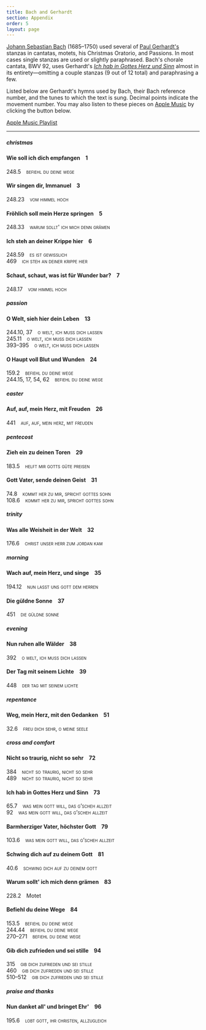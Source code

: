 ```yaml
---
title: Bach and Gerhardt
section: Appendix
order: 5
layout: page
---
```


[Johann Sebastian Bach](/authors/bach) (1685–1750) used several of [Paul Gerhardt's](/authors/gerhardt_p) stanzas in cantatas, motets, his Christmas Oratorio, and Passions. In most cases single stanzas are used or slightly paraphrased. Bach's chorale cantata, BWV 92, uses Gerhardt's [*Ich hab in Gottes Herz und Sinn*](/hymns/073) almost in its entirety—omitting a couple stanzas (9 out of 12 total) and paraphrasing a few.

Listed below are Gerhardt's hymns used by Bach, their Bach reference number, and the tunes to which the text is sung. Decimal points indicate the movement number. You may also listen to these pieces on [Apple Music](http://www.apple.com/music/) by clicking the button below.

<span class="button">[Apple Music Playlist](https://itunes.apple.com/us/playlist/gerhardt-bach/idpl.2a3c38c3f6874a2fbd296109be5e878d)</span>

<hr>

##### christmas

<h3></h3>

#### Wie soll ich dich empfangen 1

248.5 <span style="font-variant:small-caps;">befiehl du deine wege</span>

#### Wir singen dir, Immanuel 3

248.23 <span style="font-variant:small-caps;">vom himmel hoch</span>

#### Fröhlich soll mein Herze springen 5

248.33 <span style="font-variant:small-caps;">warum sollt' ich mich denn grämen</span>

#### Ich steh an deiner Krippe hier 6

248.59 <span style="font-variant:small-caps;">es ist gewisslich</span>  
469 <span style="font-variant:small-caps;">ich steh an deiner krippe hier</span>

#### Schaut, schaut, was ist für Wunder bar? 7

248.17 <span style="font-variant:small-caps;">vom himmel hoch</span>



##### passion

<h3></h3>

#### O Welt, sieh hier dein Leben 13

244.10, 37 <span style="font-variant:small-caps;">o welt, ich muss dich lassen</span>  
245.11 <span style="font-variant:small-caps;">o welt, ich muss dich lassen</span>  
393–395 <span style="font-variant:small-caps;">o welt, ich muss dich lassen</span>

#### O Haupt voll Blut und Wunden 24

159.2 <span style="font-variant:small-caps;">befiehl du deine wege</span>  
244.15, 17, 54, 62 <span style="font-variant:small-caps;">befiehl du deine wege</span>



##### easter

<h3></h3>

#### Auf, auf, mein Herz, mit Freuden 26

441 <span style="font-variant:small-caps;">auf, auf, mein herz, mit freuden</span>



##### pentecost

<h3></h3>

#### Zieh ein zu deinen Toren 29

183.5 <span style="font-variant:small-caps;">helft mir gotts güte preisen</span>

#### Gott Vater, sende deinen Geist 31

74.8 <span style="font-variant:small-caps;">kommt her zu mir, spricht gottes sohn</span>  
108.6 <span style="font-variant:small-caps;">kommt her zu mir, spricht gottes sohn</span>



##### trinity

<h3></h3>

#### Was alle Weisheit in der Welt 32

176.6 <span style="font-variant:small-caps;">christ unser herr zum jordan kam</span>



##### morning

<h3></h3>

#### Wach auf, mein Herz, und singe 35

194.12 <span style="font-variant:small-caps;">nun laßt uns gott dem herren</span>

#### Die güldne Sonne 37

451 <span style="font-variant:small-caps;">die güldne sonne</span>



##### evening

<h3></h3>

#### Nun ruhen alle Wälder 38

392 <span style="font-variant:small-caps;">o welt, ich muß dich lassen</span>

#### Der Tag mit seinem Lichte 39

448 <span style="font-variant:small-caps;">der tag mit seinem lichte</span>



##### repentance

<h3></h3>

#### Weg, mein Herz, mit den Gedanken 51

32.6 <span style="font-variant:small-caps;">freu dich sehr, o meine seele</span>



##### cross and comfort

<h3></h3>

#### Nicht so traurig, nicht so sehr 72

384 <span style="font-variant:small-caps;">nicht so traurig, nicht so sehr</span>  
489 <span style="font-variant:small-caps;">nicht so traurig, nicht so sehr</span>

#### Ich hab in Gottes Herz und Sinn 73

65.7 <span style="font-variant:small-caps;">was mein gott will, das g’scheh allzeit</span>  
92 <span style="font-variant:small-caps;">was mein gott will, das g’scheh allzeit</span>

#### Barmherziger Vater, höchster Gott 79

103.6 <span style="font-variant:small-caps;">was mein gott will, das g’scheh allzeit</span>

#### Schwing dich auf zu deinem Gott 81

40.6 <span style="font-variant:small-caps;">schwing dich auf zu deinem gott</span>

#### Warum sollt' ich mich denn grämen 83

228.2 Motet

#### Befiehl du deine Wege 84

153.5 <span style="font-variant:small-caps;">befiehl du deine wege</span>  
244.44 <span style="font-variant:small-caps;">befiehl du deine wege</span>  
270–271 <span style="font-variant:small-caps;">befiehl du deine wege</span>

#### Gib dich zufrieden und sei stille 94

315 <span style="font-variant:small-caps;">gib dich zufrieden und sei stille</span>  
460 <span style="font-variant:small-caps;">gib dich zufrieden und sei stille</span>  
510–512 <span style="font-variant:small-caps;">gib dich zufrieden und sei stille</span>



##### praise and thanks

<h3></h3>

#### Nun danket all' und bringet Ehr' 96

195.6 <span style="font-variant:small-caps;">lobt gott, ihr christen, allzugleich</span>






